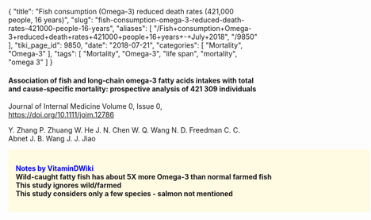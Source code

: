 {
    "title": "Fish consumption (Omega-3) reduced death rates (421,000 people, 16 years)",
    "slug": "fish-consumption-omega-3-reduced-death-rates-421000-people-16-years",
    "aliases": [
        "/Fish+consumption+Omega-3+reduced+death+rates+421000+people+16+years+-+July+2018",
        "/9850"
    ],
    "tiki_page_id": 9850,
    "date": "2018-07-21",
    "categories": [
        "Mortality",
        "Omega-3"
    ],
    "tags": [
        "Mortality",
        "Omega-3",
        "life span",
        "mortality",
        "omega 3"
    ]
}


#### Association of fish and long‐chain omega‐3 fatty acids intakes with total and cause‐specific mortality: prospective analysis of 421 309 individuals

Journal of Internal Medicine Volume 0, Issue 0, https://doi.org/10.1111/joim.12786

Y. Zhang  P. Zhuang  W. He  J. N. Chen  W. Q. Wang  N. D. Freedman  C. C. Abnet J. B. Wang  J. J. Jiao

<div class="border" style="background-color:#FFFAE2;padding:15px;margin:10px 0;border-radius:5px;width:700px">

 **<span style="color:#00F;">Notes by VitaminDWiki</span>  
 Wild-caught fatty fish has about 5X more Omega-3 than normal farmed fish  
This study ignores wild/farmed  
This study considers only a few species - salmon not mentioned**